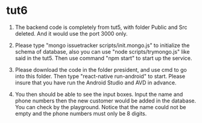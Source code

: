 # tut6

1. The backend code is completely from tut5, with folder Public and Src deleted. And it would use the port 3000 only.

2. Please type "mongo issuetracker scripts/init.mongo.js" to initialize the schema of database, also you can use "node scripts/trymongo.js" like said in the tut5. Then use command "npm start" to start up the service. 

3. Please download the code in the folder president, and use cmd to go into this folder. Then type "react-native run-android" to start. Please insure that you have run the Android Studio and AVD in advance.

4. You then should be able to see the input boxes. Input the name and phone numbers then the new customer would be added in the database. You can check by the playground. Notice that the name could not be empty and the phone numbers must only be 8 digits.
